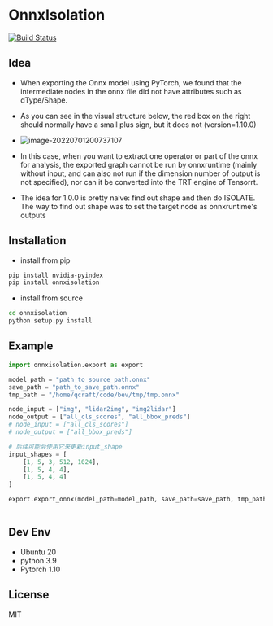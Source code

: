 # OnnxIsolation
[![Build Status](https://travis-ci.org/joemccann/dillinger.svg?branch=master)](https://travis-ci.org/joemccann/dillinger)



## Idea

- When exporting the Onnx model using PyTorch, we found that the intermediate nodes in the onnx file did not have attributes such as dType/Shape.
- As you can see in the visual structure below, the red box on the right should normally have a small plus sign, but it does not (version=1.10.0)
- ![image-20220701200737107](https://tva1.sinaimg.cn/large/e6c9d24egy1h3rooh6ky8j217i0lmjsu.jpg)

- In this case, when you want to extract one operator or part of the onnx for analysis, the exported graph cannot be run by onnxruntime (mainly without input, and can also not run if the dimension number of output is not specified), nor can it be converted into the TRT engine of Tensorrt.
- The idea for 1.0.0 is pretty naive: find out shape and then do ISOLATE. The way to find out shape was to set the target node as onnxruntime's outputs 

## Installation

- install from pip

```sh
pip install nvidia-pyindex
pip install onnxisolation
```

- install from source 

```sh
cd onnxisolation
python setup.py install
```

## Example

```python
import onnxisolation.export as export 

model_path = "path_to_source_path.onnx"
save_path = "path_to_save_path.onnx"
tmp_path = "/home/qcraft/code/bev/tmp/tmp.onnx"

node_input = ["img", "lidar2img", "img2lidar"]
node_output = ["all_cls_scores", "all_bbox_preds"]
# node_input = ["all_cls_scores"]
# node_output = ["all_bbox_preds"]

# 后续可能会使用它来更新input_shape
input_shapes = [
    [1, 5, 3, 512, 1024],
    [1, 5, 4, 4],
    [1, 5, 4, 4]
]

export.export_onnx(model_path=model_path, save_path=save_path, tmp_path=tmp_path, node_input=node_input, node_output=node_output, input_shapes=input_shapes)
    
```





## Dev Env

- Ubuntu 20
- python 3.9
- Pytorch 1.10



## License

MIT

  
